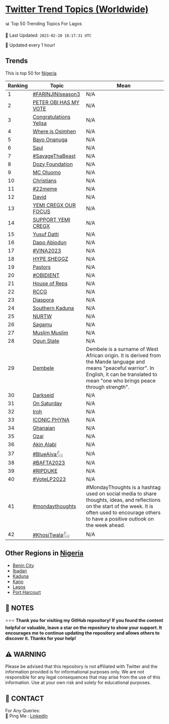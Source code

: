 [Twitter Trend Topics (Worldwide)](https://github.com/ErcinDedeoglu/Twitter-Trend-Topics)
==========


📊 Top 50 Trending Topics For Lagos

📆 Last Updated: `2023-02-20 18:17:31 UTC`

🔧 Updated every 1 hour!


## Trends

This is top 50 for [Nigeria](</Nigeria>)

| Ranking | Topic | Mean |
| ------- | ------------ | ------------ |
| 1 | [#FARINJINIseason3](http://twitter.com/search?q=%23FARINJINIseason3) | N/A |
| 2 | [PETER OBI HAS MY VOTE](http://twitter.com/search?q=PETER+OBI+HAS+MY+VOTE) | N/A |
| 3 | [Congratulations Yelisa](http://twitter.com/search?q=Congratulations+Yelisa) | N/A |
| 4 | [Where is Osimhen](http://twitter.com/search?q=Where+is+Osimhen) | N/A |
| 5 | [Bayo Onanuga](http://twitter.com/search?q=Bayo+Onanuga) | N/A |
| 6 | [Saul](http://twitter.com/search?q=Saul) | N/A |
| 7 | [#SavageThaBeast](http://twitter.com/search?q=%23SavageThaBeast) | N/A |
| 8 | [Dozy Foundation](http://twitter.com/search?q=Dozy+Foundation) | N/A |
| 9 | [MC Oluomo](http://twitter.com/search?q=MC+Oluomo) | N/A |
| 10 | [Christians](http://twitter.com/search?q=Christians) | N/A |
| 11 | [#22meme](http://twitter.com/search?q=%2322meme) | N/A |
| 12 | [David](http://twitter.com/search?q=David) | N/A |
| 13 | [YEMI CREGX OUR FOCUS](http://twitter.com/search?q=YEMI+CREGX+OUR+FOCUS) | N/A |
| 14 | [SUPPORT YEMI CREGX](http://twitter.com/search?q=SUPPORT+YEMI+CREGX) | N/A |
| 15 | [Yusuf Datti](http://twitter.com/search?q=Yusuf+Datti) | N/A |
| 16 | [Dapo Abiodun](http://twitter.com/search?q=Dapo+Abiodun) | N/A |
| 17 | [#VINA2023](http://twitter.com/search?q=%23VINA2023) | N/A |
| 18 | [HYPE SHEGGZ](http://twitter.com/search?q=HYPE+SHEGGZ) | N/A |
| 19 | [Pastors](http://twitter.com/search?q=Pastors) | N/A |
| 20 | [#OBIDIENT](http://twitter.com/search?q=%23OBIDIENT) | N/A |
| 21 | [House of Reps](http://twitter.com/search?q=House+of+Reps) | N/A |
| 22 | [RCCG](http://twitter.com/search?q=RCCG) | N/A |
| 23 | [Diaspora](http://twitter.com/search?q=Diaspora) | N/A |
| 24 | [Southern Kaduna](http://twitter.com/search?q=Southern+Kaduna) | N/A |
| 25 | [NURTW](http://twitter.com/search?q=NURTW) | N/A |
| 26 | [Sagamu](http://twitter.com/search?q=Sagamu) | N/A |
| 27 | [Muslim Muslim](http://twitter.com/search?q=Muslim+Muslim) | N/A |
| 28 | [Ogun State](http://twitter.com/search?q=Ogun+State) | N/A |
| 29 | [Dembele](http://twitter.com/search?q=Dembele) | Dembele is a surname of West African origin. It is derived from the Mande language and means "peaceful warrior". In English, it can be translated to mean "one who brings peace through strength". |
| 30 | [Darkseid](http://twitter.com/search?q=Darkseid) | N/A |
| 31 | [On Saturday](http://twitter.com/search?q=On+Saturday) | N/A |
| 32 | [Iroh](http://twitter.com/search?q=Iroh) | N/A |
| 33 | [ICONIC PHYNA](http://twitter.com/search?q=ICONIC+PHYNA) | N/A |
| 34 | [Ghanaian](http://twitter.com/search?q=Ghanaian) | N/A |
| 35 | [Ozai](http://twitter.com/search?q=Ozai) | N/A |
| 36 | [Akin Alabi](http://twitter.com/search?q=Akin+Alabi) | N/A |
| 37 | [#BlueAiva𓃵](http://twitter.com/search?q=%23BlueAiva%f0%93%83%b5) | N/A |
| 38 | [#BAFTA2023](http://twitter.com/search?q=%23BAFTA2023) | N/A |
| 39 | [#RIPDUKE](http://twitter.com/search?q=%23RIPDUKE) | N/A |
| 40 | [#VoteLP2023](http://twitter.com/search?q=%23VoteLP2023) | N/A |
| 41 | [#mondaythoughts](http://twitter.com/search?q=%23mondaythoughts) | #MondayThoughts is a hashtag used on social media to share thoughts, ideas, and reflections on the start of the week. It is often used to encourage others to have a positive outlook on the week ahead. |
| 42 | [#KhosiTwala𓃵](http://twitter.com/search?q=%23KhosiTwala%f0%93%83%b5) | N/A |



## Other Regions in [Nigeria](</Nigeria>)

* [Benin City](</Nigeria/Benin City.md>)
* [Ibadan](</Nigeria/Ibadan.md>)
* [Kaduna](</Nigeria/Kaduna.md>)
* [Kano](</Nigeria/Kano.md>)
* [Lagos](</Nigeria/Lagos.md>)
* [Port Harcourt](</Nigeria/Port Harcourt.md>)



## 📝 NOTES

⭐⭐⭐ **Thank you for visiting my GitHub repository! If you found the content helpful or valuable, leave a star on the repository to show your support. It encourages me to continue updating the repository and allows others to discover it. Thanks for your help!**


## ⚠️ WARNING

Please be advised that this repository is not affiliated with Twitter and the information provided is for informational purposes only. We are not responsible for any legal consequences that may arise from the use of this information. Use at your own risk and solely for educational purposes.


## 📨 CONTACT

 For Any Queries:  
            🏓 Ping Me : [LinkedIn](https://www.linkedin.com/in/ercindedeoglu/)
